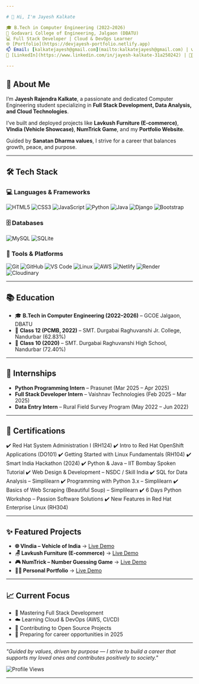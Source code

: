 ```yaml
---

# 👋 Hi, I'm Jayesh Kalkate

🎓 B.Tech in Computer Engineering (2022–2026)
🏫 Godavari College of Engineering, Jalgaon (DBATU)
💻 Full Stack Developer | Cloud & DevOps Learner
🌐 [Portfolio](https://devjayesh-portfolio.netlify.app)
📫 Email: [kalkatejayesh@gmail.com](mailto:kalkatejayesh@gmail.com) | 📞 +91 8482998343
🔗 [LinkedIn](https://www.linkedin.com/in/jayesh-kalkate-31a250242) | 🧑‍💻 [GitHub](https://github.com/Jayeshkalkate)

---
```


## 🚀 About Me

I’m **Jayesh Rajendra Kalkate**, a passionate and dedicated Computer Engineering student specializing in **Full Stack Development, Data Analysis, and Cloud Technologies**.

I’ve built and deployed projects like **Lavkush Furniture (E-commerce)**, **VIndia (Vehicle Showcase)**, **NumTrick Game**, and my **Portfolio Website**.

Guided by **Sanatan Dharma values**, I strive for a career that balances growth, peace, and purpose.

---

## 🛠️ Tech Stack

### 💻 Languages & Frameworks

![HTML5](https://img.shields.io/badge/HTML5-E34F26?style=for-the-badge\&logo=html5\&logoColor=white)
![CSS3](https://img.shields.io/badge/CSS3-1572B6?style=for-the-badge\&logo=css3\&logoColor=white)
![JavaScript](https://img.shields.io/badge/JavaScript-F7DF1E?style=for-the-badge\&logo=javascript\&logoColor=black)
![Python](https://img.shields.io/badge/Python-3776AB?style=for-the-badge\&logo=python\&logoColor=white)
![Java](https://img.shields.io/badge/Java-007396?style=for-the-badge\&logo=java\&logoColor=white)
![Django](https://img.shields.io/badge/Django-092E20?style=for-the-badge\&logo=django\&logoColor=white)
![Bootstrap](https://img.shields.io/badge/Bootstrap-7952B3?style=for-the-badge\&logo=bootstrap\&logoColor=white)

### 🗄️ Databases

![MySQL](https://img.shields.io/badge/MySQL-005C84?style=for-the-badge\&logo=mysql\&logoColor=white)
![SQLite](https://img.shields.io/badge/SQLite-07405E?style=for-the-badge\&logo=sqlite\&logoColor=white)

### 🔧 Tools & Platforms

![Git](https://img.shields.io/badge/Git-F05032?style=for-the-badge\&logo=git\&logoColor=white)
![GitHub](https://img.shields.io/badge/GitHub-181717?style=for-the-badge\&logo=github\&logoColor=white)
![VS Code](https://img.shields.io/badge/VS%20Code-0078D4?style=for-the-badge\&logo=visual-studio-code\&logoColor=white)
![Linux](https://img.shields.io/badge/Linux-FCC624?style=for-the-badge\&logo=linux\&logoColor=black)
![AWS](https://img.shields.io/badge/AWS-FF9900?style=for-the-badge\&logo=amazonaws\&logoColor=white)
![Netlify](https://img.shields.io/badge/Netlify-00C7B7?style=for-the-badge\&logo=netlify\&logoColor=white)
![Render](https://img.shields.io/badge/Render-00979D?style=for-the-badge\&logo=render\&logoColor=white)
![Cloudinary](https://img.shields.io/badge/Cloudinary-3448C5?style=for-the-badge\&logo=cloudinary\&logoColor=white)

---

## 📚 Education

* 🎓 **B.Tech in Computer Engineering (2022–2026)** – GCOE Jalgaon, DBATU
* 🧪 **Class 12 (PCMB, 2022)** – SMT. Durgabai Raghuvanshi Jr. College, Nandurbar (62.83%)
* 📘 **Class 10 (2020)** – SMT. Durgabai Raghuvanshi High School, Nandurbar (72.40%)

---

## 💼 Internships

* **Python Programming Intern** – Prasunet (Mar 2025 – Apr 2025)
* **Full Stack Developer Intern** – Vaishnav Technologies (Feb 2025 – Mar 2025)
* **Data Entry Intern** – Rural Field Survey Program (May 2022 – Jun 2022)

---

## 📜 Certifications

✔️ Red Hat System Administration I (RH124)
✔️ Intro to Red Hat OpenShift Applications (DO101)
✔️ Getting Started with Linux Fundamentals (RH104)
✔️ Smart India Hackathon (2024)
✔️ Python & Java – IIT Bombay Spoken Tutorial
✔️ Web Design & Development – NSDC / Skill India
✔️ SQL for Data Analysis – Simplilearn
✔️ Programming with Python 3.x – Simplilearn
✔️ Basics of Web Scraping (Beautiful Soup) – Simplilearn
✔️ 6 Days Python Workshop – Passion Software Solutions
✔️ New Features in Red Hat Enterprise Linux (RH304)

---

## ✨ Featured Projects

* **🌐 VIndia – Vehicle of India** → [Live Demo](https://vehicles-of-india-vindia.netlify.app)
* **🪑 Lavkush Furniture (E-commerce)** → [Live Demo](https://lavkushfurniture.onrender.com)
* **🎮 NumTrick – Number Guessing Game** → [Live Demo](https://numtrick.netlify.app)
* **👨‍💻 Personal Portfolio** → [Live Demo](https://devjayesh-portfolio.netlify.app)

---

## 📈 Current Focus

* 🔄 Mastering Full Stack Development
* ☁️ Learning Cloud & DevOps (AWS, CI/CD)
* 🧪 Contributing to Open Source Projects
* 🎯 Preparing for career opportunities in 2025

---

*"Guided by values, driven by purpose — I strive to build a career that supports my loved ones and contributes positively to society."*

![Profile Views](https://komarev.com/ghpvc/?username=Jayeshkalkate\&color=blue)

---
